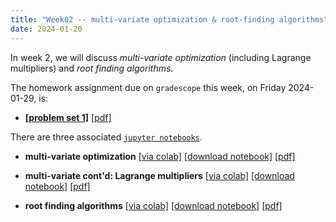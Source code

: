 ```yaml
---
title: "Week02 -- multi-variate optimization & root-finding algorithms"
date: 2024-01-20
---
```


In week 2, we will discuss *multi-variate optimization* (including
Lagrange multipliers) and *root finding algorithms*.

The homework assignment due on `gradescope` this week, on Friday
2024-01-29, is:

- [**[problem set 1]**](/course-assignments/PS1--2024-01-29.html)
  [[pdf]](/course-assignments/PS1--2024-01-29.pdf)

There are three associated [`jupyter
notebooks`](/course-posts/resources--python-and-jupyter.html).

- **multi-variate optimization** 
  [[via colab]](https://colab.research.google.com/github/gmcninch-tufts/2024-Sp-Math087/blob/main/course-notebooks/week02-01--multivariable-optimization.ipynb) 
   [[download notebook]](/course-notebooks/week02-01--multivariable-optimization.ipynb) 
   [[pdf]](/course-notebooks/week02-01--multivariable-optimization.pdf)    

- **multi-variate cont'd: Lagrange multipliers** 
  [[via colab]](https://colab.research.google.com/github/gmcninch-tufts/2024-Sp-Math087/blob/main/course-notebooks/week02-02--lagrange.ipynb)
  [[download notebook]](/course-notebooks/week02-02--lagrange.ipynb) 
  [[pdf]](/course-notebooks/week02-02--lagrange.pdf)   

- **root finding algorithms**
  [[via colab]](https://colab.research.google.com/github/gmcninch-tufts/2024-Sp-Math087/blob/main/course-notebooks/week02-03--root-finding.ipynb)
  [[download notebook]](/course-notebooks/week02-03--root-finding.ipynb)
  [[pdf]](/course-notebooks/week02-03--root-finding.pdf)  


